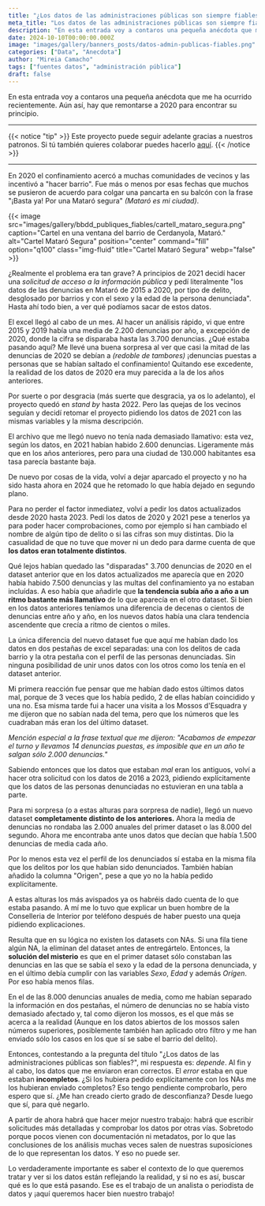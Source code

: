 ```yaml
---
title: "¿Los datos de las administraciones públicas son siempre fiables?"
meta_title: "Los datos de las administraciones públicas son siempre fiables"
description: "En esta entrada voy a contaros una pequeña anécdota que me ha ocurrido recientemente."
date: 2024-10-10T00:00:00.000Z
image: "images/gallery/banners_posts/datos-admin-publicas-fiables.png"
categories: ["Data", "Anecdota"]
author: "Mireia Camacho"
tags: ["fuentes datos", "administración pública"]
draft: false
---
```


En esta entrada voy a contaros una pequeña anécdota que me ha ocurrido recientemente. Aún así, hay que remontarse a 2020 para encontrar su principio.

<hr>

{{< notice "tip" >}}
Este proyecto puede seguir adelante gracias a nuestros patronos. Si tú también quieres colaborar puedes hacerlo [aquí](https://www.patreon.com/user/creators?u=136816989 "Mirai Data Patreon page").
{{< /notice >}} 

<hr>

En 2020 el confinamiento acercó a muchas comunidades de vecinos y las incentivó a "hacer barrio". Fue más o menos por esas fechas que muchos se pusieron de acuerdo para colgar una pancarta en su balcón con la frase "¡Basta ya! Por una Mataró segura" *(Mataró es mi ciudad)*.

{{< image src="images/gallery/bbdd_publiques_fiables/cartell_mataro_segura.png" caption="Cartel en una ventana del barrio de Cerdanyola, Mataró." alt="Cartel Mataró Segura" position="center" command="fill" option="q100" class="img-fluid" title="Cartel Mataró Segura"  webp="false" >}} 


¿Realmente el problema era tan grave? A principios de 2021 decidí hacer una *solicitud de acceso a la información pública* y pedí literalmente "los datos de las denuncias en Mataró de 2015 a 2020, por tipo de delito, desglosado por barrios y con el sexo y la edad de la persona denunciada". Hasta ahí todo bien, a ver qué podíamos sacar de estos datos.

El excel llegó al cabo de un mes. Al hacer un análisis rápido, vi que entre 2015 y 2019 había una media de 2.200 denuncias por año, a excepción de 2020, donde la cifra se disparaba hasta las 3.700 denuncias. ¿Qué estaba pasando aquí? Me llevé una buena sorpresa al ver que casi la mitad de las denuncias de 2020 se debían a *(redoble de tambores)* ¡denuncias puestas a personas que se habían saltado el confinamiento! Quitando ese excedente, la realidad de los datos de 2020 era muy parecida a la de los años anteriores.

Por suerte o por desgracia (más suerte que desgracia, ya os lo adelanto), el proyecto quedó en *stand by* hasta 2022. Pero las quejas de los vecinos seguían y decidí retomar el proyecto pidiendo los datos de 2021 con las mismas variables y la misma descripción. 

El archivo que me llegó nuevo no tenía nada demasiado llamativo: esta vez, según los datos, en 2021 habían habido 2.600 denuncias. Ligeramente más que en los años anteriores, pero para una ciudad de 130.000 habitantes esa tasa parecía bastante baja.

De nuevo por cosas de la vida, volví a dejar aparcado el proyecto y no ha sido hasta ahora en 2024 que he retomado lo que había dejado en segundo plano.

Para no perder el factor inmediatez, volví a pedir los datos actualizados desde 2020 hasta 2023. Pedí los datos de 2020 y 2021 pese a tenerlos ya para poder hacer comprobaciones, como por ejemplo si han cambiado el nombre de algún tipo de delito o si las cifras son muy distintas. Dio la casualidad de que no tuve que mover ni un dedo para darme cuenta de que **los datos eran totalmente distintos**.

Qué lejos habían quedado las "disparadas" 3.700 denuncias de 2020 en el dataset anterior que en los datos actualizados me aparecía que en 2020 había habido 7.500 denuncias y las multas del confinamiento ya no estaban incluídas. A eso había que añadirle que **la tendencia subía año a año a un ritmo bastante más llamativo** de lo que aparecía en el otro dataset. Si bien en los datos anteriores teníamos una diferencia de decenas o cientos de denuncias entre año y año, en los nuevos datos había una clara tendencia ascendente que crecía a ritmo de cientos o miles.

La única diferencia del nuevo dataset fue que aquí me habían dado los datos en dos pestañas de excel separadas: una con los delitos de cada barrio y la otra pestaña con el perfil de las personas denunciadas. Sin ninguna posibilidad de unir unos datos con los otros como los tenía en el dataset anterior. 

Mi primera reacción fue pensar que me habían dado estos últimos datos mal, porque de 3 veces que los había pedido, 2 de ellas habían coincidido y una no. Esa misma tarde fui a hacer una visita a los Mossos d'Esquadra y me dijeron que no sabían nada del tema, pero que los números que les cuadraban más eran los del último dataset. 

*Mención especial a la frase textual que me dijeron: "Acabamos de empezar el turno y llevamos 14 denuncias puestas, es imposible que en un año te salgan sólo 2.000 denuncias."*  

Sabiendo entonces que los datos que estaban *mal* eran los antiguos, volví a hacer otra solicitud con los datos de 2016 a 2023, pidiendo explícitamente que los datos de las personas denunciadas no estuvieran en una tabla a parte. 

Para mi sorpresa (o a estas alturas para sorpresa de nadie), llegó un nuevo dataset **completamente distinto de los anteriores.** Ahora la media de denuncias no rondaba las 2.000 anuales del primer dataset o las 8.000 del segundo. Ahora me encontraba ante unos datos que decían que había 1.500 denuncias de media cada año.

Por lo menos esta vez el perfil de los denunciados sí estaba en la misma fila que los delitos por los que habían sido denunciados. También habían añadido la columna "Origen", pese a que yo no la había pedido explícitamente. 

A estas alturas los más avispados ya os habréis dado cuenta de lo que estaba pasando. A mí me lo tuvo que explicar un buen hombre de la Conselleria de Interior por teléfono después de haber puesto una queja pidiendo explicaciones.

Resulta que en su lógica no existen los datasets con NAs. Si una fila tiene algún NA, la eliminan del dataset antes de entregártelo. Entonces, la **solución del misterio** es que en el primer dataset sólo constaban las denuncias en las que se sabía el sexo y la edad de la persona denunciada, y en el último debía cumplir con las variables *Sexo*, *Edad* y además *Orígen*. Por eso había menos filas. 

En el de las 8.000 denuncias anuales de media, como me habían separado la información en dos pestañas, el número de denuncias no se había visto demasiado afectado y, tal como dijeron los mossos, es el que más se acerca a la realidad (Aunque en los datos abiertos de los mossos salen números superiores, posiblemente también han aplicado otro filtro y me han enviado sólo los casos en los que sí se sabe el barrio del delito).

Entonces, contestando a la pregunta del título "¿Los datos de las administraciones públicas son fiables?", mi respuesta es: *depende*. Al fin y al cabo, los datos que me enviaron eran correctos. El *error* estaba en que estaban **incompletos**. ¿Si los hubiera pedido explícitamente con los NAs me los hubieran enviado completos? Eso tengo pendiente comprobarlo, pero espero que sí. ¿Me han creado cierto grado de desconfianza? Desde luego que sí, para qué negarlo.

A partir de ahora habrá que hacer mejor nuestro trabajo: habrá que escribir solicitudes más detalladas y comprobar los datos por otras vías. Sobretodo porque pocos vienen con documentación ni metadatos, por lo que las conclusiones de los análisis muchas veces salen de nuestras suposiciones de lo que representan los datos. Y eso no puede ser. 

Lo verdaderamente importante es saber el contexto de lo que queremos tratar y ver si los datos están reflejando la realidad, y si no es así, buscar qué es lo que está pasando. Ese es el trabajo de un analista o periodista de datos y ¡aquí queremos hacer bien nuestro trabajo!